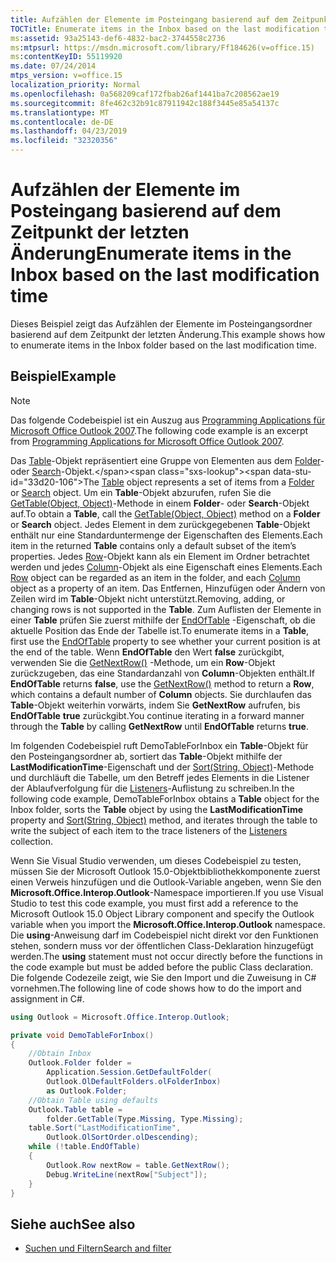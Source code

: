 ```yaml
---
title: Aufzählen der Elemente im Posteingang basierend auf dem Zeitpunkt der letzten Änderung
TOCTitle: Enumerate items in the Inbox based on the last modification time
ms:assetid: 93a25143-def6-4832-bac2-3744558c2736
ms:mtpsurl: https://msdn.microsoft.com/library/Ff184626(v=office.15)
ms:contentKeyID: 55119920
ms.date: 07/24/2014
mtps_version: v=office.15
localization_priority: Normal
ms.openlocfilehash: 0a568209caf172fbab26af1441ba7c208562ae19
ms.sourcegitcommit: 8fe462c32b91c87911942c188f3445e85a54137c
ms.translationtype: MT
ms.contentlocale: de-DE
ms.lasthandoff: 04/23/2019
ms.locfileid: "32320356"
---
```

# <a name="enumerate-items-in-the-inbox-based-on-the-last-modification-time"></a><span data-ttu-id="33d20-102">Aufzählen der Elemente im Posteingang basierend auf dem Zeitpunkt der letzten Änderung</span><span class="sxs-lookup"><span data-stu-id="33d20-102">Enumerate items in the Inbox based on the last modification time</span></span>

<span data-ttu-id="33d20-103">Dieses Beispiel zeigt das Aufzählen der Elemente im Posteingangsordner basierend auf dem Zeitpunkt der letzten Änderung.</span><span class="sxs-lookup"><span data-stu-id="33d20-103">This example shows how to enumerate items in the Inbox folder based on the last modification time.</span></span>

## <a name="example"></a><span data-ttu-id="33d20-104">Beispiel</span><span class="sxs-lookup"><span data-stu-id="33d20-104">Example</span></span>

> [!NOTE] 
> <span data-ttu-id="33d20-105">Das folgende Codebeispiel ist ein Auszug aus [Programming Applications für Microsoft Office Outlook 2007](https://www.amazon.com/gp/product/0735622493?ie=UTF8&tag=msmsdn-20&linkCode=as2&camp=1789&creative=9325&creativeASIN=0735622493).</span><span class="sxs-lookup"><span data-stu-id="33d20-105">The following code example is an excerpt from [Programming Applications for Microsoft Office Outlook 2007](https://www.amazon.com/gp/product/0735622493?ie=UTF8&tag=msmsdn-20&linkCode=as2&camp=1789&creative=9325&creativeASIN=0735622493).</span></span>

<span data-ttu-id="33d20-106">Das [Table](https://msdn.microsoft.com/library/bb652856\(v=office.15\))-Objekt repräsentiert eine Gruppe von Elementen aus dem [Folder](https://msdn.microsoft.com/library/bb645774\(v=office.15\))- oder [Search](https://msdn.microsoft.com/library/bb612611\(v=office.15\))-Objekt.</span><span class="sxs-lookup"><span data-stu-id="33d20-106">The [Table](https://msdn.microsoft.com/library/bb652856\(v=office.15\)) object represents a set of items from a [Folder](https://msdn.microsoft.com/library/bb645774\(v=office.15\)) or [Search](https://msdn.microsoft.com/library/bb612611\(v=office.15\)) object.</span></span> <span data-ttu-id="33d20-107">Um ein **Table**-Objekt abzurufen, rufen Sie die [GetTable(Object, Object)](https://msdn.microsoft.com/library/bb612592\(v=office.15\))-Methode in einem **Folder**- oder **Search**-Objekt auf.</span><span class="sxs-lookup"><span data-stu-id="33d20-107">To obtain a **Table**, call the [GetTable(Object, Object)](https://msdn.microsoft.com/library/bb612592\(v=office.15\)) method on a **Folder** or **Search** object.</span></span> <span data-ttu-id="33d20-108">Jedes Element in dem zurückgegebenen **Table**-Objekt enthält nur eine Standarduntermenge der Eigenschaften des Elements.</span><span class="sxs-lookup"><span data-stu-id="33d20-108">Each item in the returned **Table** contains only a default subset of the item’s properties.</span></span> <span data-ttu-id="33d20-109">Jedes [Row](https://msdn.microsoft.com/library/bb610126\(v=office.15\))-Objekt kann als ein Element im Ordner betrachtet werden und jedes [Column](https://msdn.microsoft.com/library/bb609646\(v=office.15\))-Objekt als eine Eigenschaft eines Elements.</span><span class="sxs-lookup"><span data-stu-id="33d20-109">Each [Row](https://msdn.microsoft.com/library/bb610126\(v=office.15\)) object can be regarded as an item in the folder, and each [Column](https://msdn.microsoft.com/library/bb609646\(v=office.15\)) object as a property of an item.</span></span> <span data-ttu-id="33d20-110">Das Entfernen, Hinzufügen oder Ändern von Zeilen wird im **Table**-Objekt nicht unterstützt.</span><span class="sxs-lookup"><span data-stu-id="33d20-110">Removing, adding, or changing rows is not supported in the **Table**.</span></span> <span data-ttu-id="33d20-111">Zum Auflisten der Elemente in einer **Table** prüfen Sie zuerst mithilfe der [EndOfTable](https://msdn.microsoft.com/library/bb647715\(v=office.15\)) -Eigenschaft, ob die aktuelle Position das Ende der Tabelle ist.</span><span class="sxs-lookup"><span data-stu-id="33d20-111">To enumerate items in a **Table**, first use the [EndOfTable](https://msdn.microsoft.com/library/bb647715\(v=office.15\)) property to see whether your current position is at the end of the table.</span></span> <span data-ttu-id="33d20-112">Wenn **EndOfTable** den Wert **false** zurückgibt, verwenden Sie die [GetNextRow()](https://msdn.microsoft.com/library/bb609740\(v=office.15\)) -Methode, um ein **Row**-Objekt zurückzugeben, das eine Standardanzahl von **Column**-Objekten enthält.</span><span class="sxs-lookup"><span data-stu-id="33d20-112">If **EndOfTable** returns **false**, use the [GetNextRow()](https://msdn.microsoft.com/library/bb609740\(v=office.15\)) method to return a **Row**, which contains a default number of **Column** objects.</span></span> <span data-ttu-id="33d20-113">Sie durchlaufen das **Table**-Objekt weiterhin vorwärts, indem Sie **GetNextRow** aufrufen, bis **EndOfTable** **true** zurückgibt.</span><span class="sxs-lookup"><span data-stu-id="33d20-113">You continue iterating in a forward manner through the **Table** by calling **GetNextRow** until **EndOfTable** returns **true**.</span></span>

<span data-ttu-id="33d20-114">Im folgenden Codebeispiel ruft DemoTableForInbox ein **Table**-Objekt für den Posteingangsordner ab, sortiert das **Table**-Objekt mithilfe der **LastModificationTime**-Eigenschaft und der [Sort(String, Object)](https://msdn.microsoft.com/library/bb652667\(v=office.15\))-Methode und durchläuft die Tabelle, um den Betreff jedes Elements in die Listener der Ablaufverfolgung für die [Listeners](https://msdn.microsoft.com/library/system.diagnostics.debug.listeners.aspx)-Auflistung zu schreiben.</span><span class="sxs-lookup"><span data-stu-id="33d20-114">In the following code example, DemoTableForInbox obtains a **Table** object for the Inbox folder, sorts the **Table** object by using the **LastModificationTime** property and [Sort(String, Object)](https://msdn.microsoft.com/library/bb652667\(v=office.15\)) method, and iterates through the table to write the subject of each item to the trace listeners of the [Listeners](https://msdn.microsoft.com/library/system.diagnostics.debug.listeners.aspx) collection.</span></span>

<span data-ttu-id="33d20-115">Wenn Sie Visual Studio verwenden, um dieses Codebeispiel zu testen, müssen Sie der Microsoft Outlook 15.0-Objektbibliothekkomponente zuerst einen Verweis hinzufügen und die Outlook-Variable angeben, wenn Sie den **Microsoft.Office.Interop.Outlook**-Namespace importieren.</span><span class="sxs-lookup"><span data-stu-id="33d20-115">If you use Visual Studio to test this code example, you must first add a reference to the Microsoft Outlook 15.0 Object Library component and specify the Outlook variable when you import the **Microsoft.Office.Interop.Outlook** namespace.</span></span> <span data-ttu-id="33d20-116">Die **using**-Anweisung darf im Codebeispiel nicht direkt vor den Funktionen stehen, sondern muss vor der öffentlichen Class-Deklaration hinzugefügt werden.</span><span class="sxs-lookup"><span data-stu-id="33d20-116">The **using** statement must not occur directly before the functions in the code example but must be added before the public Class declaration.</span></span> <span data-ttu-id="33d20-117">Die folgende Codezeile zeigt, wie Sie den Import und die Zuweisung in C\# vornehmen.</span><span class="sxs-lookup"><span data-stu-id="33d20-117">The following line of code shows how to do the import and assignment in C\#.</span></span>

```csharp
using Outlook = Microsoft.Office.Interop.Outlook;
```


```csharp
private void DemoTableForInbox()
{
    //Obtain Inbox
    Outlook.Folder folder =
        Application.Session.GetDefaultFolder(
        Outlook.OlDefaultFolders.olFolderInbox)
        as Outlook.Folder;
    //Obtain Table using defaults
    Outlook.Table table =
        folder.GetTable(Type.Missing, Type.Missing);
    table.Sort("LastModificationTime",
        Outlook.OlSortOrder.olDescending);
    while (!table.EndOfTable)
    {
        Outlook.Row nextRow = table.GetNextRow();
        Debug.WriteLine(nextRow["Subject"]);
    }
}
```

## <a name="see-also"></a><span data-ttu-id="33d20-118">Siehe auch</span><span class="sxs-lookup"><span data-stu-id="33d20-118">See also</span></span>

- [<span data-ttu-id="33d20-119">Suchen und Filtern</span><span class="sxs-lookup"><span data-stu-id="33d20-119">Search and filter</span></span>](search-and-filter.md)

